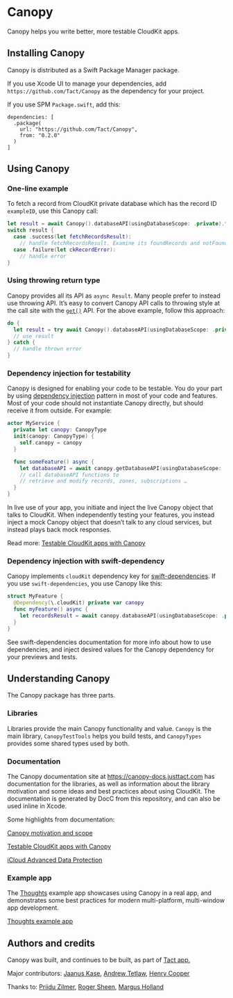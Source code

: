 # Canopy

Canopy helps you write better, more testable CloudKit apps.

## Installing Canopy

Canopy is distributed as a Swift Package Manager package.

If you use Xcode UI to manage your dependencies, add `https://github.com/Tact/Canopy` as the dependency for your project.

If you use SPM `Package.swift`, add this:

```
dependencies: [
  .package(
    url: "https://github.com/Tact/Canopy",
    from: "0.2.0"
  )
]
```

## Using Canopy

### One-line example

To fetch a record from CloudKit private database which has the record ID `exampleID`, use this Canopy call:

```swift
let result = await Canopy().databaseAPI(usingDatabaseScope: .private).fetchRecords(with: [CKRecord.ID(recordName: "exampleID")])
switch result {
  case .success(let fetchRecordsResult):
    // handle fetchRecordsResult. Examine its foundRecords and notFoundRecordIDs properties.
  case .failure(let ckRecordError):
    // handle error
}
```

### Using throwing return type

Canopy provides all its API as `async Result`. Many people prefer to instead use throwing API. It’s easy to convert Canopy API calls to throwing style at the call site with the [`get()`](https://developer.apple.com/documentation/swift/result/get()) API. For the above example, follow this approach:

```swift
do {
  let result = try await Canopy().databaseAPI(usingDatabaseScope: .private).fetchRecords(…).get()
  // use result
} catch {
  // handle thrown error
}
```

### Dependency injection for testability

Canopy is designed for enabling your code to be testable. You do your part by using [dependency injection](https://en.wikipedia.org/wiki/Dependency_injection) pattern in most of your code and features. Most of your code should not instantiate Canopy directly, but should receive it from outside. For example:

```swift
actor MyService {
  private let canopy: CanopyType
  init(canopy: CanopyType) {
    self.canopy = canopy
  }

  func someFeature() async {
    let databaseAPI = await canopy.getDatabaseAPI(usingDatabaseScope: .private)
    // call databaseAPI functions to
    // retrieve and modify records, zones, subscriptions …
  }
}
```

In live use of your app, you initiate and inject the live Canopy object that talks to CloudKit. When independently testing your features, you instead inject a mock Canopy object that doesn’t talk to any cloud services, but instead plays back mock responses.

Read more: [Testable CloudKit apps with Canopy](https://canopy-docs.justtact.com/documentation/canopy/testable-cloudkit-apps-with-canopy)

### Dependency injection with swift-dependency

Canopy implements `cloudKit` dependency key for [swift-dependencies](https://github.com/pointfreeco/swift-dependencies). If you use `swift-dependencies`, you use Canopy like this:

```swift
struct MyFeature {
  @Dependency(\.cloudKit) private var canopy
  func myFeature() async {
    let recordsResult = await canopy.databaseAPI(usingDatabaseScope: .private).fetchRecords(…)
  }
}
```

See swift-dependencies documentation for more info about how to use dependencies, and inject desired values for the Canopy dependency for your previews and tests.

## Understanding Canopy

The Canopy package has three parts.

### Libraries

Libraries provide the main Canopy functionality and value. `Canopy` is the main library, `CanopyTestTools` helps you build tests, and `CanopyTypes` provides some shared types used by both.

### Documentation

The Canopy documentation site at <https://canopy-docs.justtact.com> has documentation for the libraries, as well as information about the library motivation and some ideas and best practices about using CloudKit. The documentation is generated by DocC from this repository, and can also be used inline in Xcode.

Some highlights from documentation:

[Canopy motivation and scope](https://canopy-docs.justtact.com/documentation/canopy/motivation-and-scope)

[Testable CloudKit apps with Canopy](https://canopy-docs.justtact.com/documentation/canopy/testable-cloudkit-apps-with-canopy)

[iCloud Advanced Data Protection](https://canopy-docs.justtact.com/documentation/canopy/icloud-advanced-data-protection)

### Example app

The [Thoughts](https://github.com/Tact/Thoughts) example app showcases using Canopy in a real app, and demonstrates some best practices for modern multi-platform, multi-window app development.

[Thoughts example app](https://canopy-docs.justtact.com/documentation/canopy/thoughts-example-app)

## Authors and credits

Canopy was built, and continues to be built, as part of [Tact app.](https://justtact.com/)

Major contributors: [Jaanus Kase](https://github.com/jaanus), [Andrew Tetlaw](https://github.com/atetlaw), [Henry Cooper](https://github.com/pillboxer)

Thanks to: [Priidu Zilmer](https://github.com/priiduzilmer), [Roger Sheen](https://github.com/infotexture), [Margus Holland](https://github.com/margusholland)
